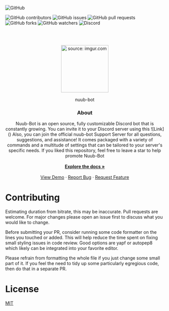 <!--
*** Thanks for checking out the Nuub-Bot. If you have a suggestion
*** that would make this better, please fork the repo and create a pull request
*** or simply open an issue with the tag "enhancement".
*** Thanks again! Now go create something AMAZING! :D
***
***
***
*** To avoid retyping too much info. Do a search and replace for the following:
*** github_username, repo_name, twitter_handle, email, project_title, project_description
-->

<p align="center">

![GitHub](https://img.shields.io/github/license/baneetparmar/nuub_bot?color=blue&style=for-the-badge)

![GitHub contributors](https://img.shields.io/github/contributors/baneetparmar/nuub_bot?style=for-the-badge)
![GitHub issues](https://img.shields.io/github/issues/baneetparmar/nuub_bot?style=for-the-badge)
![GitHub pull requests](https://img.shields.io/github/issues-pr/baneetparmar/nuub_bot?style=for-the-badge)
![GitHub forks](https://img.shields.io/github/forks/baneetparmar/nuub_bot?style=for-the-badge)
![GitHub watchers](https://img.shields.io/github/watchers/baneetparmar/nuub_bot?style=for-the-badge)
![Discord](https://img.shields.io/discord/875306595104481290?color=red&style=for-the-badge)

<br/>
<br/>
<!-- PROJECT LOGO -->
<p align='center'>
<a href="https://imgur.com/nSsNegd"><img width="150" height="150" src="https://i.imgur.com/dEXOL4I.png" title="source: imgur.com" /></a>
</p>
<p align='center' style="border-radius:50%;">nuub-bot
<br />

  <h3 align="center">About</h3>

  <p align="center">
    Nuub-Bot is an open source, fully customizable Discord bot that is constantly growing. You can invite it to your Discord server using this
    ![Link]()
    Also, you can join the official nuub-bot Support Server for all questions, suggestions, and assistance! It comes packaged with a variety of commands and a multitude of settings that can be tailored to your server's specific needs.
    If you liked this repository, feel free to leave a star to help promote Nuub-Bot
    <br/>
    <br />
    <a href="https://github.com/baneetparmar/nuub_bot"><strong>Explore the docs »</strong></a>
    <br />
    <br />
    <a href="https://github.com/baneetparmar/nuub_bot">View Demo</a>
    ·
    <a href="https://github.com/baneetparmar/nuub_bot/issues">Report Bug</a>
    ·
    <a href="https://github.com/baneetparmar/nuub_bot/issues">Request Feature</a>
  </p>
</p>

# Contributing

Estimating duration from bitrate, this may be inaccurate. Pull requests are welcome. For major changes please open an issue first to discuss what you would like to change.

Before submitting your PR, consider running some code formatter on the lines you touched or added. This will help reduce the time spent on fixing small styling issues in code review. Good options are yapf or autopep8 which likely can be integrated into your favorite editor.

Please refrain from formatting the whole file if you just change some small part of it. If you feel the need to tidy up some particularly egregious code, then do that in a separate PR.

# License

<a href="https://choosealicense.com/licenses/mit/">MIT<a/>

